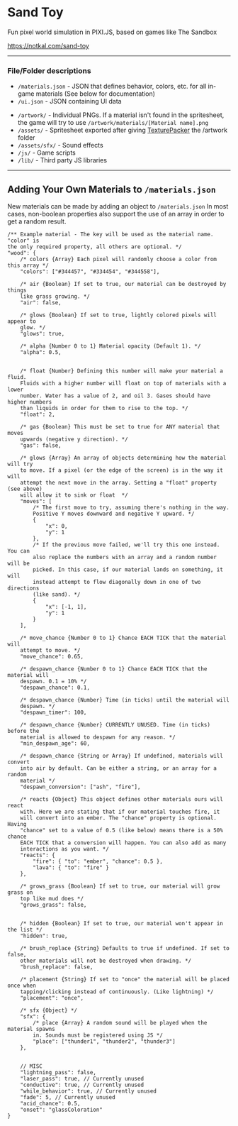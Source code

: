 # Sand Toy

Fun pixel world simulation in PIXI.JS, based on games like The Sandbox

https://notkal.com/sand-toy

---

### File/Folder descriptions
- `/materials.json` - JSON that defines behavior, colors, etc. for all in-game materials (See below for documentation)
- `/ui.json` - JSON containing UI data
<!-- -->
- `/artwork/` - Individual PNGs. If a material isn't found in the spritesheet, the game will try to use `/artwork/materials/[Material name].png`
- `/assets/` - Spritesheet exported after giving [TexturePacker](https://www.codeandweb.com/texturepacker) the /artwork folder
- `/assets/sfx/` - Sound effects
- `/js/` - Game scripts
- `/lib/` - Third party JS libraries

---

## Adding Your Own Materials to `/materials.json`

New materials can be made by adding an object to `/materials.json`
In most cases, non-boolean properties also support the use of an array in order to get a random result.

```json5
/** Example material - The key will be used as the material name. "color" is
the only required property, all others are optional. */
"wood": {
    /* colors {Array} Each pixel will randomly choose a color from this array */
    "colors": ["#344457", "#334454", "#344558"],

    /* air {Boolean} If set to true, our material can be destroyed by things
    like grass growing. */
    "air": false,

    /* glows {Boolean} If set to true, lightly colored pixels will appear to
    glow. */
    "glows": true,

    /* alpha {Number 0 to 1} Material opacity (Default 1). */
    "alpha": 0.5,


    /* float {Number} Defining this number will make your material a fluid.
    Fluids with a higher number will float on top of materials with a lower
    number. Water has a value of 2, and oil 3. Gases should have higher numbers
    than liquids in order for them to rise to the top. */
    "float": 2,

    /* gas {Boolean} This must be set to true for ANY material that moves
    upwards (negative y direction). */
    "gas": false,

    /* glows {Array} An array of objects determining how the material will try
    to move. If a pixel (or the edge of the screen) is in the way it will
    attempt the next move in the array. Setting a "float" property (see above)
    will allow it to sink or float  */
    "moves": [
        /* The first move to try, assuming there's nothing in the way.
        Positive Y moves downward and negative Y upward. */
        {
            "x": 0,
            "y": 1
        },
        /* If the previous move failed, we'll try this one instead. You can
        also replace the numbers with an array and a random number will be
        picked. In this case, if our material lands on something, it will
        instead attempt to flow diagonally down in one of two directions
        (like sand). */
        {
            "x": [-1, 1],
            "y": 1
        }
    ],

    /* move_chance {Number 0 to 1} Chance EACH TICK that the material will
    attempt to move. */
    "move_chance": 0.65,

    /* despawn_chance {Number 0 to 1} Chance EACH TICK that the material will
    despawn. 0.1 = 10% */
    "despawn_chance": 0.1,

    /* despawn_chance {Number} Time (in ticks) until the material will
    despawn. */
    "despawn_timer": 100,

    /* despawn_chance {Number} CURRENTLY UNUSED. Time (in ticks) before the
    material is allowed to despawn for any reason. */
    "min_despawn_age": 60,

    /* despawn_chance {String or Array} If undefined, materials will convert
    into air by default. Can be either a string, or an array for a random
    material */
    "despawn_conversion": ["ash", "fire"],

    /* reacts {Object} This object defines other materials ours will react
    with. Here we are stating that if our material touches fire, it
    will convert into an ember. The "chance" property is optional. Having
    "chance" set to a value of 0.5 (like below) means there is a 50% chance
    EACH TICK that a conversion will happen. You can also add as many
    interactions as you want. */
    "reacts": {
        "fire": { "to": "ember", "chance": 0.5 },
        "lava": { "to": "fire" }
    },

    /* grows_grass {Boolean} If set to true, our material will grow grass on
    top like mud does */
    "grows_grass": false,


    /* hidden {Boolean} If set to true, our material won't appear in the list */
    "hidden": true,

    /* brush_replace {String} Defaults to true if undefined. If set to false,
    other materials will not be destroyed when drawing. */
    "brush_replace": false,

    /* placement {String} If set to "once" the material will be placed once when
    tapping/clicking instead of continuously. (Like lightning) */
    "placement": "once",

    /* sfx {Object} */
    "sfx": {
        /* place {Array} A random sound will be played when the material spawns
        in. Sounds must be registered using JS */
        "place": ["thunder1", "thunder2", "thunder3"]
    },


    // MISC
    "lightning_pass": false,
    "laser_pass": true, // Currently unused
    "conductive": true, // Currently unused
    "while_behavior": true, // Currently unused
    "fade": 5, // Currently unused
    "acid_chance": 0.5,
    "onset": "glassColoration"
}
```
